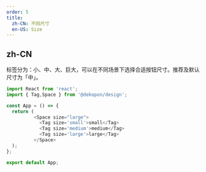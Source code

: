 ```yaml
---
order: 5
title:
  zh-CN: 不同尺寸
  en-US: Size
---
```


## zh-CN

标签分为：小、中、大、巨大，可以在不同场景下选择合适按钮尺寸。推荐及默认尺寸为「中」。


```js
import React from 'react';
import { Tag,Space } from '@dekopon/design';

const App = () => {
  return (
          <Space size="large">
            <Tag size='small'>small</Tag>
            <Tag size='medium'>medium</Tag>
            <Tag size='large'>large</Tag>
          </Space>
  );
};

export default App;
```
